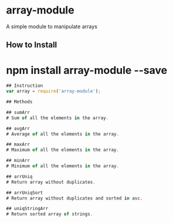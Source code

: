 # array-module
A simple module to manipulate arrays

## How to Install
# npm install array-module --save

```javascript
## Instruction
var array = require('array-module');

## Methods

## sumArr
# Sum of all the elements in the array.

## avgArr
# Average of all the elements in the array.

## maxArr
# Maximum of all the elements in the array.

## minArr
# Minimum of all the elements in the array.

## arrUniq
# Return array without duplicates.

## arrUniqSort
# Return array without duplicates and sorted in asc.

## uniqStringArr
# Return sorted array of strings.
